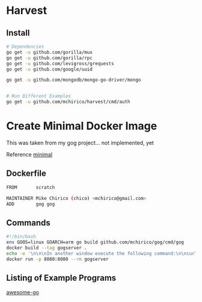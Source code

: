 # Harvest



## Install

```bash
# Dependencies
go get -u github.com/gorilla/mux
go get -u github.com/gorilla/rpc
go get -u github.com/levigross/grequests
go get -u github.com/google/uuid

go get -u github.com/mongodb/mongo-go-driver/mongo


# Run Different Examples
go get -u github.com/mchirico/harvest/cmd/auth

```



# Create Minimal Docker Image

This was taken from my gog project... not implemented, yet

Reference [minimal](https://github.com/mchirico/gog/tree/min_docker/docker/minimal)


## Dockerfile
```bash
FROM       scratch

MAINTAINER Mike Chirico (chico) <mchirico@gmail.com>
ADD        gog gog

```

## Commands

```bash
#!/bin/bash
env GOOS=linux GOARCH=arm go build github.com/mchirico/gog/cmd/gog
docker build --tag gogserver .
echo -e '\n\n\nIn another window execute the following command:\n\ncurl localhost:8080\n\n'
docker run -p 8080:8080 --rm gogserver

```


## Listing of Example Programs
[awesome-go](https://awesome-go.com/)